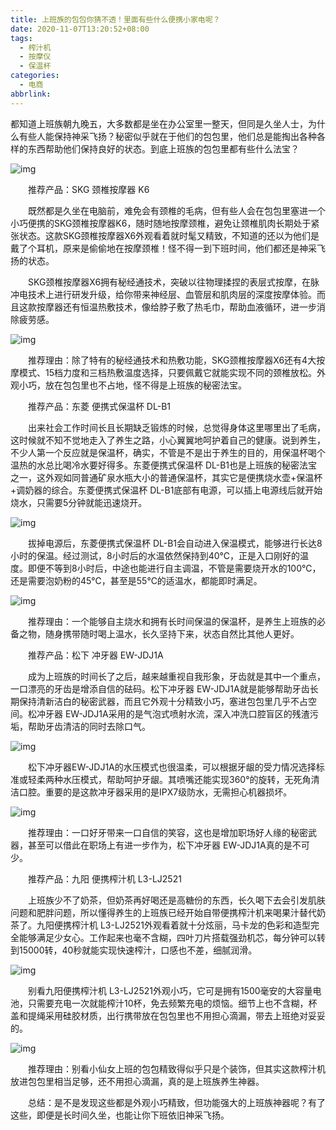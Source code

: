 ```yaml
---
title: 上班族的包包你猜不透！里面有些什么便携小家电呢？
date: 2020-11-07T13:20:52+08:00
tags:
  - 榨汁机
  - 按摩仪
  - 保温杯
categories:
  - 电商
abbrlink:
---
```


都知道上班族朝九晚五，大多数都是坐在办公室里一整天，但同是久坐人士，为什么有些人能保持神采飞扬？秘密似乎就在于他们的包包里，他们总是能掏出各种各样的东西帮助他们保持良好的状态。到底上班族的包包里都有些什么法宝？

![img](https://cdn.jsdelivr.net/gh/yakeing/Documentation@main/Hexo/images/1d57-kcaeqzx1669494.jpg)

　　推荐产品：SKG 颈椎按摩器 K6

　　既然都是久坐在电脑前，难免会有颈椎的毛病，但有些人会在包包里塞进一个小巧便携的SKG颈椎按摩器K6，随时随地按摩颈椎，避免让颈椎肌肉长期处于紧张状态。这款SKG颈椎按摩器X6外观看着就时髦又精致，不知道的还以为他们是戴了个耳机，原来是偷偷地在按摩颈椎！怪不得一到下班时间，他们都还是神采飞扬的状态。

　　SKG颈椎按摩器X6拥有秘经通技术，突破以往物理揉捏的表层式按摩，在脉冲电技术上进行研发升级，给你带来神经层、血管层和肌肉层的深度按摩体验。而且这款按摩器还有恒温热敷技术，像给脖子敷了热毛巾，帮助血液循环，进一步消除疲劳感。

![img](https://cdn.jsdelivr.net/gh/yakeing/Documentation@main/Hexo/images/7cde-kcaeqzx1669497.png)

　　推荐理由：除了特有的秘经通技术和热敷功能，SKG颈椎按摩器X6还有4大按摩模式、15档力度和三档热敷温度选择，只要佩戴它就能实现不同的颈椎放松。外观小巧，放在包包里也不占地，怪不得是上班族的秘密法宝。

　　推荐产品：东菱 便携式保温杯 DL-B1

　　出来社会工作时间长且长期缺乏锻炼的时候，总觉得身体这里哪里出了毛病，这时候就不知不觉地走入了养生之路，小心翼翼地呵护着自己的健康。说到养生，不少人第一个反应就是保温杯，确实，不管是不是出于养生的目的，用保温杯喝个温热的水总比喝冷水要好得多。东菱便携式保温杯 DL-B1也是上班族的秘密法宝之一，这外观如同普通矿泉水瓶大小的普通保温杯，其实它是便携烧水壶+保温杯+调奶器的综合。东菱便携式保温杯 DL-B1底部有电源，可以插上电源线后就开始烧水，只需要5分钟就能迅速烧开。

![img](https://cdn.jsdelivr.net/gh/yakeing/Documentation@main/Hexo/images/4b68-kcaeqzx1669529.png)

　　拔掉电源后，东菱便携式保温杯 DL-B1会自动进入保温模式，能够进行长达8小时的保温。经过测试，8小时后的水温依然保持到40℃，正是入口刚好的温度。即便不等到8小时后，中途也能进行自主调温，不管是需要烧开水的100℃，还是需要泡奶粉的45℃，甚至是55℃的适温水，都能即时满足。

![img](https://cdn.jsdelivr.net/gh/yakeing/Documentation@main/Hexo/images/b3c0-kcaeqzx1669530.png)

　　推荐理由：一个能够自主烧水和拥有长时间保温的保温杯，是养生上班族的必备之物，随身携带随时喝上温水，长久坚持下来，状态自然比其他人更好。

　　推荐产品：松下 冲牙器 EW-JDJ1A

　　成为上班族的时间长了之后，越来越重视自我形象，牙齿就是其中一个重点，一口漂亮的牙齿是增添自信的砝码。松下冲牙器 EW-JDJ1A就是能够帮助牙齿长期保持清新洁白的秘密武器，而且它外观十分精致小巧，塞进包包里几乎不占空间。松冲牙器 EW-JDJ1A采用的是气泡式喷射水流，深入冲洗口腔盲区的残渣污垢，帮助牙齿清洁的同时去除口气。

![img](https://cdn.jsdelivr.net/gh/yakeing/Documentation@main/Hexo/images/2403-kcaeqzx1669589.png)

　　松下冲牙器EW-JDJ1A的水压模式也很温柔，可以根据牙龈的受力情况选择标准或轻柔两种水压模式，帮助呵护牙龈。其喷嘴还能实现360°的旋转，无死角清洁口腔。重要的是这款冲牙器采用的是IPX7级防水，无需担心机器损坏。

![img](https://cdn.jsdelivr.net/gh/yakeing/Documentation@main/Hexo/images/7c72-kcaeqzx1669590.png)

　　推荐理由：一口好牙带来一口自信的笑容，这也是增加职场好人缘的秘密武器，甚至可以借此在职场上有进一步作为，松下冲牙器 EW-JDJ1A真的是不可少。

　　推荐产品：九阳 便携榨汁机 L3-LJ2521

　　上班族少不了奶茶，但奶茶再好喝还是高糖份的东西，长久喝下去会引发肌肤问题和肥胖问题，所以懂得养生的上班族已经开始自带便携榨汁机来喝果汁替代奶茶了。九阳便携榨汁机 L3-LJ2521外观看着就十分炫丽，马卡龙的色彩和造型完全能够满足少女心。工作起来也毫不含糊，四叶刀片搭载强劲机芯，每分钟可以转到15000转，40秒就能实现快速榨汁，口感也不差，细腻润滑。

![img](https://cdn.jsdelivr.net/gh/yakeing/Documentation@main/Hexo/images/4804-kcaeqzx1669643.png)

　　别看九阳便携榨汁机 L3-LJ2521外观小巧，它可是拥有1500毫安的大容量电池，只需要充电一次就能榨汁10杯，免去频繁充电的烦恼。细节上也不含糊，杯盖和提绳采用硅胶材质，出行携带放在包包里也不用担心滴漏，带去上班绝对妥妥的。

![img](https://cdn.jsdelivr.net/gh/yakeing/Documentation@main/Hexo/images/df66-kcaeqzx1669648.png)

　　推荐理由：别看小仙女上班的包包精致得似乎只是个装饰，但其实这款榨汁机放进包包里相当足够，还不用担心滴漏，真的是上班族养生神器。

　　总结：是不是发现这些都是外观小巧精致，但功能强大的上班族神器呢？有了这些，即便是长时间久坐，也能让你下班依旧神采飞扬。